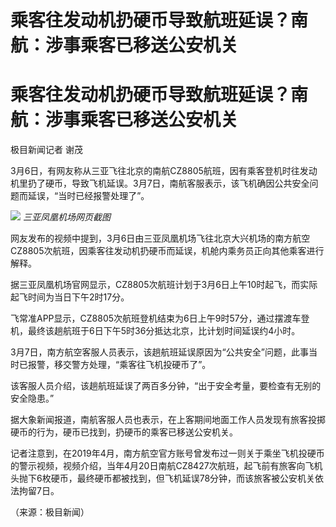 # 乘客往发动机扔硬币导致航班延误？南航：涉事乘客已移送公安机关

# 乘客往发动机扔硬币导致航班延误？南航：涉事乘客已移送公安机关

极目新闻记者 谢茂

3月6日，有网友称从三亚飞往北京的南航CZ8805航班，因有乘客登机时往发动机里扔了硬币，导致飞机延误。3月7日，南航客服表示，该飞机确因公共安全问题而延误，“当时已经报警处理了”。

![](https://inews.gtimg.com/om_bt/OPisFMkghNL_MDb3hoJ_71Epp_zatGHomnRlayVWnsfpoAA/1000)
_三亚凤凰机场网页截图_

网友发布的视频中提到，3月6日由三亚凤凰机场飞往北京大兴机场的南方航空CZ8805次航班，因乘客往发动机扔硬币而延误，机舱内乘务员正向其他乘客进行解释。

据三亚凤凰机场官网显示，CZ8805次航班计划于3月6日上午10时起飞，而实际起飞时间为当日下午2时17分。

飞常准APP显示，CZ8805次航班登机结束为6日上午9时57分，通过摆渡车登机，最终该趟航班于6日下午5时36分抵达北京，比计划时间延误约4小时。

3月7日，南方航空客服人员表示，该趟航班延误原因为“公共安全”问题，此事当时已报警，移交警方处理，“乘客往飞机投硬币了”。

该客服人员介绍，该趟航班延误了两百多分钟，“出于安全考量，要检查有无别的安全隐患。”

据大象新闻报道，南航客服人员也表示，在上客期间地面工作人员发现有旅客投掷硬币的行为，硬币已找到，扔硬币的乘客已移送公安机关。

记者注意到，在2019年4月，南方航空官方账号曾发布过一则关于乘坐飞机投硬币的警示视频，视频介绍，当年4月20日南航CZ8427次航班，起飞前有旅客向飞机头抛下6枚硬币，最终硬币都被找到，但飞机延误78分钟，而该旅客被公安机关依法拘留7日。

（来源：极目新闻）

